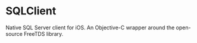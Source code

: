 SQLClient
=========

Native SQL Server client for iOS. An Objective-C wrapper around the open-source FreeTDS library.

